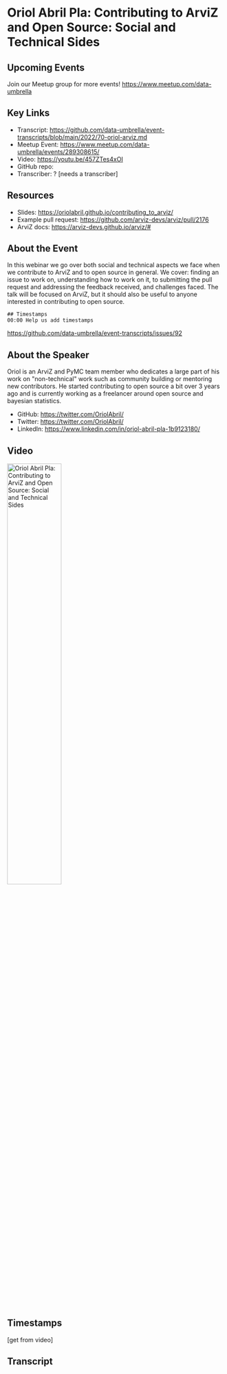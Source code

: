 # Oriol Abril Pla: Contributing to ArviZ and Open Source: Social and Technical Sides

## Upcoming Events
Join our Meetup group for more events!
https://www.meetup.com/data-umbrella

## Key Links
- Transcript: https://github.com/data-umbrella/event-transcripts/blob/main/2022/70-oriol-arviz.md
- Meetup Event: https://www.meetup.com/data-umbrella/events/289308615/
- Video: https://youtu.be/457ZTes4xOI
- GitHub repo:  
- Transcriber:  ? [needs a transcriber]

## Resources
- Slides: https://oriolabril.github.io/contributing_to_arviz/
- Example pull request:  https://github.com/arviz-devs/arviz/pull/2176
- ArviZ docs:  https://arviz-devs.github.io/arviz/#

## About the Event
In this webinar we go over both social and technical aspects we face when we contribute to ArviZ and to open source in general. We cover: finding an issue to work on, understanding how to work on it, to submitting the pull request and addressing the feedback received, and challenges faced. The talk will be focused on ArviZ, but it should also be useful to anyone interested in contributing to open source.


```
## Timestamps
00:00 Help us add timestamps
```
https://github.com/data-umbrella/event-transcripts/issues/92


## About the Speaker
Oriol is an ArviZ and PyMC team member who dedicates a large part of his work on "non-technical" work such as community building or mentoring new contributors. He started contributing to open source a bit over 3 years ago and is currently working as a freelancer around open source and bayesian statistics.

- GitHub: https://twitter.com/OriolAbril/
- Twitter: https://twitter.com/OriolAbril/
- LinkedIn: https://www.linkedin.com/in/oriol-abril-pla-1b9123180/  

## Video
<a href="http://www.youtube.com/watch?feature=player_embedded&v=457ZTes4xOI" target="_blank"><img src="http://img.youtube.com/vi/457ZTes4xOI/0.jpg"
alt="Oriol Abril Pla: Contributing to ArviZ and Open Source: Social and Technical Sides" width="50%" /></a>

## Timestamps
[get from video]

## Transcript
